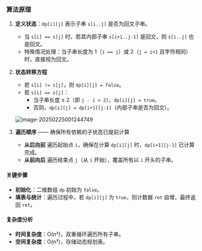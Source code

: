 ### 算法原理

1. **定义状态**：`dp[i][j]` 表示子串 `s[i..j]` 是否为回文子串。  
   
   - 当 `s[i] == s[j]` 时，若其内部子串 `s[i+1..j-1]` 是回文，则 `s[i..j]` 也是回文。
   - 特殊情况处理：当子串长度为 1（`i == j`）或 2（`j = i+1` 且字符相同）时，直接视为回文。

2. **状态转移方程**  
   - 若 `s[i] != s[j]`，则 `dp[i][j] = false`。
   - 若 `s[i] == s[j]`：
     - 当子串长度 ≤ 2（即 `j - i < 2`），`dp[i][j] = true`。
     - 否则，`dp[i][j] = dp[i+1][j-1]`（内部子串是否为回文）。

   ![image-20250225001244749](https://cdn.jsdelivr.net/gh/huangcancan-xbc/Drawing-bed@master/Algorithm/image-20250225001244749.png)
   
3. **遍历顺序** —— 确保所有依赖的子状态已提前计算
   - **从后向前** 遍历起始点 `i`，确保在计算 `dp[i][j]` 时，`dp[i+1][j-1]` 已计算完成。
   - **从前向后** 遍历结束点 `j`（从 `i` 开始），覆盖所有以 `i` 开头的子串。

#### 关键步骤

- **初始化**：二维数组 `dp` 初始为 `false`。
- **填表与统计**：遍历过程中，若 `dp[i][j]` 为 `true`，则计数器 `ret` 自增，最终返回 `ret`。

#### 复杂度分析

- **时间复杂度**：O(n²)，双重循环遍历所有子串。
- **空间复杂度**：O(n²)，存储动态规划表。
